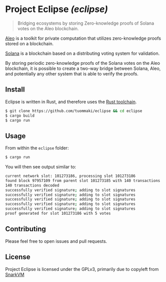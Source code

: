 # Project Eclipse _(eclipse)_
> Bridging ecosystems by storing Zero-knowledge proofs of Solana votes on the Aleo blockchain.

[Aleo](https://www.aleo.org/) is a toolkit for private computation that utilizes zero-knowledge proofs stored on a blockchain.

[Solana](https://solana.com/) is a blockchain based on a distributing voting system for validation.

By storing periodic zero-knowledge proofs of the Solana votes on the Aleo blockchain, it is possible to create a two-way bridge between Solana, Aleo, and potentially any other system that is able to verify the proofs.

## Install

Eclipse is written in Rust, and therefore uses the [Rust toolchain](https://www.rust-lang.org/tools/install).

```bash
$ git clone https://github.com/tuommaki/eclipse && cd eclipse
$ cargo build
$ cargo run
```

## Usage

From within the `eclipse` folder:

```bash
$ cargo run
```

You will then see output similar to:

```bash
current network slot: 101273186, processing slot 101273186
found block 97957109 from parent slot 101273185 with 140 transactions
140 transactions decoded
successfully verified signature; adding to slot signatures
successfully verified signature; adding to slot signatures
successfully verified signature; adding to slot signatures
successfully verified signature; adding to slot signatures
successfully verified signature; adding to slot signatures
proof generated for slot 101273186 with 5 votes
```

## Contributing

Please feel free to open issues and pull requests.

## License

Project Eclipse is licensed under the GPLv3, primarily due to copyleft from [SnarkVM](https://github.com/AleoHQ/snarkvm/)